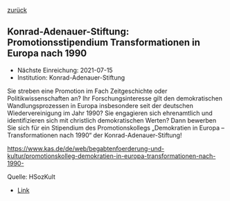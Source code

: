 [zurück](/funding/)

## Konrad-Adenauer-Stiftung: Promotionsstipendium Transformationen in Europa nach 1990

* Nächste Einreichung: 2021-07-15
* Institution: Konrad-Adenauer-Stiftung

Sie streben eine Promotion im Fach Zeitgeschichte oder Politikwissenschaften an? Ihr Forschungsinteresse gilt den demokratischen Wandlungsprozessen in Europa insbesondere seit der deutschen Wiedervereinigung im Jahr 1990? Sie engagieren sich ehrenamtlich und identifizieren sich mit christlich demokratischen Werten? Dann bewerben Sie sich für ein Stipendium des Promotionskollegs „Demokratien in Europa – Transformationen nach 1990“ der Konrad-Adenauer-Stiftung!

https://www.kas.de/de/web/begabtenfoerderung-und-kultur/promotionskolleg-demokratien-in-europa-transformationen-nach-1990-

Quelle: HSozKult

* [Link](https://www.hsozkult.de/grant/id/stip-97609)